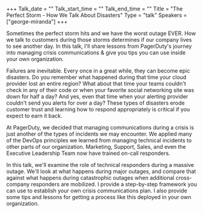 +++
Talk_date = ""
Talk_start_time = ""
Talk_end_time = ""
Title = "The Perfect Storm - How We Talk About Disasters"
Type = "talk"
Speakers = ["george-miranda"]
+++

Sometimes the perfect storm hits and we have the worst outage EVER. How we talk to customers during those storms determines if our company lives to see another day. In this talk, I'll share lessons from PagerDuty's journey into managing crisis communications & give you tips you can use inside your own organization.

Failures are inevitable. Every once in a great while, they can become epic disasters. Do you remember what happened during that time your cloud provider lost an entire region? What about that time your teams couldn't check in any of their code or when your favorite social networking site was down for half a day? And yes, even that time when your alerting provider couldn't send you alerts for over a day? These types of disasters erode customer trust and learning how to respond appropriately is critical if you expect to earn it back.

At PagerDuty, we decided that managing communications during a crisis is just another of the types of incidents we may encounter. We applied many of the DevOps principles we learned from managing technical incidents to other parts of our organization. Marketing, Support, Sales, and even the Executive Leadership Team now have trained on-call responders.

In this talk, we'll examine the role of technical responders during a massive outage. We'll look at what happens during major outages, and compare that against what happens during catastrophic outages when additional cross-company responders are mobilized. I provide a step-by-step framework you can use to establish your own crisis communications plan. I also provide some tips and lessons for getting a process like this deployed in your own organization.

